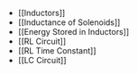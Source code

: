 - [[Inductors]]
- [[Inductance of Solenoids]]
- [[Energy Stored in Inductors]]
- [[RL Circuit]]
- [[RL Time Constant]]
- [[LC Circuit]]
